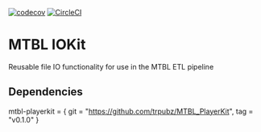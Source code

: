 [![codecov](https://codecov.io/gh/trpubz/MTBL_IOKit/graph/badge.svg?token=NT8Z2HXCBR)](https://codecov.io/gh/trpubz/MTBL_IOKit)
[![CircleCI](https://dl.circleci.com/status-badge/img/circleci/ND2c9oPVuFtQWAcK7DzGxc/7ajVUbGuFJbxSV25KxZ2F4/tree/main.svg?style=svg)](https://dl.circleci.com/status-badge/redirect/circleci/ND2c9oPVuFtQWAcK7DzGxc/7ajVUbGuFJbxSV25KxZ2F4/tree/main)

# MTBL IOKit
Reusable file IO functionality for use in the MTBL ETL pipeline

## Dependencies
mtbl-playerkit = { git = "https://github.com/trpubz/MTBL_PlayerKit", tag = "v0.1.0" }